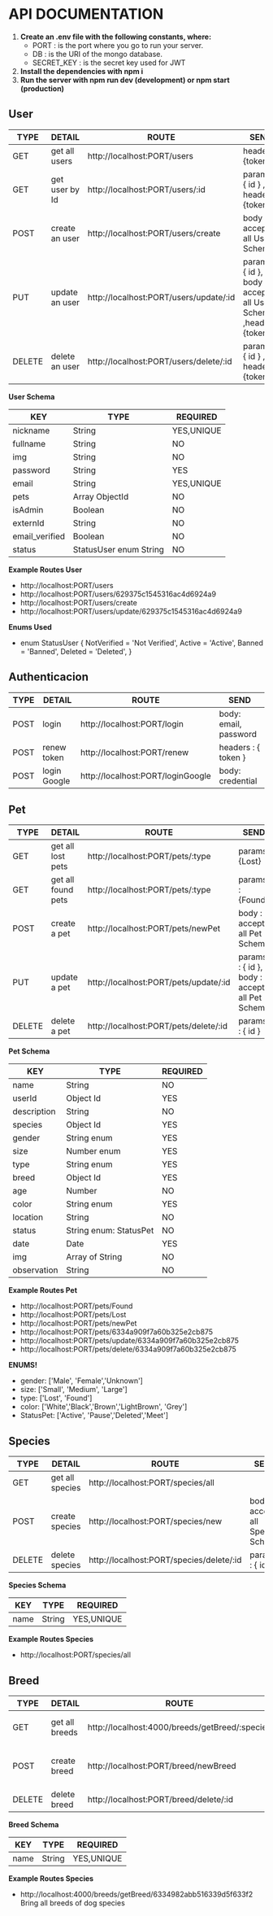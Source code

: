 # API DOCUMENTATION

1. **Create an .env file with the following constants, where:**
    - PORT : is the port where you go to run your server.
    - DB : is the URI of the mongo database.
    - SECRET_KEY : is the secret key used for JWT
2. **Install the dependencies with npm i**
3. **Run the server with npm run dev (development) or npm start (production)**

## User

| TYPE   | DETAIL         | ROUTE                                  | SEND                                                              |
| ------ | -------------- | -------------------------------------- | ----------------------------------------------------------------- |
| GET    | get all users  | http://localhost:PORT/users            | headers: {token}                                                  |
| GET    | get user by Id | http://localhost:PORT/users/:id        | params : { id } , headers: {token}                                |
| POST   | create an user | http://localhost:PORT/users/create     | body : accept all User Schema                                     |
| PUT    | update an user | http://localhost:PORT/users/update/:id | params : { id }, body : accept all User Schema, ,headers: {token} |
| DELETE | delete an user | http://localhost:PORT/users/delete/:id | params : { id } , headers: {token}                                |

**User Schema**

| KEY            | TYPE                   | REQUIRED   |
| -------------- | ---------------------- | ---------- |
| nickname       | String                 | YES,UNIQUE |
| fullname       | String                 | NO         |
| img            | String                 | NO         |
| password       | String                 | YES        |
| email          | String                 | YES,UNIQUE |
| pets           | Array ObjectId         | NO         |
| isAdmin        | Boolean                | NO         |
| externId       | String                 | NO         |
| email_verified | Boolean                | NO         |
| status         | StatusUser enum String | NO         |

**Example Routes User**

-   http://localhost:PORT/users
-   http://localhost:PORT/users/629375c1545316ac4d6924a9
-   http://localhost:PORT/users/create
-   http://localhost:PORT/users/update/629375c1545316ac4d6924a9

**Enums Used**

-   enum StatusUser {
    NotVerified = 'Not Verified',
    Active = 'Active',
    Banned = 'Banned',
    Deleted = 'Deleted',
    }

## Authenticacion

| TYPE | DETAIL       | ROUTE                             | SEND                  |
| ---- | ------------ | --------------------------------- | --------------------- |
| POST | login        | http://localhost:PORT/login       | body: email, password |
| POST | renew token  | http://localhost:PORT/renew       | headers : { token }   |
| POST | login Google | http://localhost:PORT/loginGoogle | body: credential      |

## Pet

| TYPE   | DETAIL             | ROUTE                                 | SEND                                          |
| ------ | ------------------ | ------------------------------------- | --------------------------------------------- |
| GET    | get all lost pets  | http://localhost:PORT/pets/:type      | params: {Lost}                                |
| GET    | get all found pets | http://localhost:PORT/pets/:type      | params : {Found}                              |
| POST   | create a pet       | http://localhost:PORT/pets/newPet     | body : accept all Pet Schema                  |
| PUT    | update a pet       | http://localhost:PORT/pets/update/:id | params : { id }, body : accept all Pet Schema |
| DELETE | delete a pet       | http://localhost:PORT/pets/delete/:id | params : { id }                               |

**Pet Schema**

| KEY         | TYPE                   | REQUIRED |
| ----------- | ---------------------- | -------- |
| name        | String                 | NO       |
| userId      | Object Id              | YES      |
| description | String                 | NO       |
| species     | Object Id              | YES      |
| gender      | String enum            | YES      |
| size        | Number enum            | YES      |
| type        | String enum            | YES      |
| breed       | Object Id              | YES      |
| age         | Number                 | NO       |
| color       | String enum            | YES      |
| location    | String                 | NO       |
| status      | String enum: StatusPet | NO       |
| date        | Date                   | YES      |
| img         | Array of String        | NO       |
| observation | String                 | NO       |

**Example Routes Pet**

-   http://localhost:PORT/pets/Found
-   http://localhost:PORT/pets/Lost
-   http://localhost:PORT/pets/newPet
-   http://localhost:PORT/pets/6334a909f7a60b325e2cb875
-   http://localhost:PORT/pets/update/6334a909f7a60b325e2cb875
-   http://localhost:PORT/pets/delete/6334a909f7a60b325e2cb875

**ENUMS!**

-   gender: ['Male', 'Female','Unknown']
-   size: ['Small', 'Medium', 'Large']
-   type: ['Lost', 'Found']
-   color: ['White','Black','Brown','LightBrown', 'Grey']
-   StatusPet: ['Active', 'Pause','Deleted','Meet']

## Species

| TYPE   | DETAIL          | ROUTE                                    | SEND                             |
| ------ | --------------- | ---------------------------------------- | -------------------------------- |
| GET    | get all species | http://localhost:PORT/species/all        |                                  |
| POST   | create species  | http://localhost:PORT/species/new        | body : accept all Species Schema |
| DELETE | delete species  | http://localhost:PORT/species/delete/:id | params : { id }                  |

**Species Schema**

| KEY  | TYPE   | REQUIRED   |
| ---- | ------ | ---------- |
| name | String | YES,UNIQUE |

**Example Routes Species**

-   http://localhost:PORT/species/all

## Breed

| TYPE   | DETAIL         | ROUTE                                          | SEND                       |
| ------ | -------------- | ---------------------------------------------- | -------------------------- |
| GET    | get all breeds | http://localhost:4000/breeds/getBreed/:species | params : {id species}      |
| POST   | create breed   | http://localhost:PORT/breed/newBreed           | body : accept Breed Schema |
| DELETE | delete breed   | http://localhost:PORT/breed/delete/:id         | params : { id }            |

**Breed Schema**

| KEY  | TYPE   | REQUIRED   |
| ---- | ------ | ---------- |
| name | String | YES,UNIQUE |

**Example Routes Species**

-   http://localhost:4000/breeds/getBreed/6334982abb516339d5f633f2 Bring all breeds of dog species
